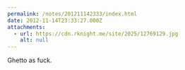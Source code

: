 ```yaml
---
permalink: /notes/201211142333/index.html
date: 2012-11-14T23:33:27.000Z
attachments:
  - url: https://cdn.rknight.me/site/2025/12769129.jpg
    alt: null
---
```


Ghetto as fuck.
